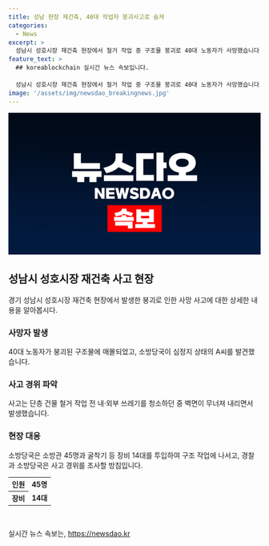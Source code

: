 ```yaml
---
title: 성남 현장 재건축, 40대 작업자 붕괴사고로 숨져
categories:
  - News
excerpt: >
  성남시 성호시장 재건축 현장에서 철거 작업 중 구조물 붕괴로 40대 노동자가 사망했습니다. 사고는 청소 작업 중 벽면이 무너져내려 발생했으며, 다른 노동자 4명은 무사했습니다. 소방당국은 A씨를 심정지 상태로 발견하였고, 구조작업에 소방관 45명과 장비 14대를 투입하여 진행 중입니다. 사고 경위에 대한 조사가 이루어질 예정입니다. (150자)
feature_text: >
  ## koreablockchain 실시간 뉴스 속보입니다.

  성남시 성호시장 재건축 현장에서 철거 작업 중 구조물 붕괴로 40대 노동자가 사망했습니다. 사고는 청소 작업 중 벽면이 무너져내려 발생했으며, 다른 노동자 4명은 무사했습니다. 소방당국은 A씨를 심정지 상태로 발견하였고, 구조작업에 소방관 45명과 장비 14대를 투입하여 진행 중입니다. 사고 경위에 대한 조사가 이루어질 예정입니다. (150자)
image: '/assets/img/newsdao_breakingnews.jpg'
---
```


<p><img src="/assets/img/newsdao_breakingnews.jpg" alt="koreablockchain 속보" /></p>

<h2 data-ke-size="size26">성남시 성호시장 재건축 사고 현장</h2>

<p data-ke-size="size16">경기 성남시 성호시장 재건축 현장에서 발생한 붕괴로 인한 사망 사고에 대한 상세한 내용을 알아봅시다.</p>

<h3>사망자 발생</h3>

<p data-ke-size="size16">40대 노동자가 붕괴된 구조물에 매몰되었고, 소방당국이 심정지 상태의 A씨를 발견했습니다.</p>

<h3>사고 경위 파악</h3>

<p data-ke-size="size16">사고는 단층 건물 철거 작업 전 내·외부 쓰레기를 청소하던 중 벽면이 무너져 내리면서 발생했습니다.</p>

<h3>현장 대응</h3>

<p data-ke-size="size16">소방당국은 소방관 45명과 굴착기 등 장비 14대를 투입하여 구조 작업에 나서고, 경찰과 소방당국은 사고 경위를 조사할 방침입니다.</p>

<table>
  <tr>
    <th>인원</th>
    <td style="text-align: center; height: 17px;"><b>45명</b></td>
  </tr>
  <tr>
    <th>장비</th>
    <td style="text-align: center; height: 17px;"><b>14대</b></td>
  </tr>
</table>

<p data-ke-size="size16">&nbsp;</p>
실시간 뉴스 속보는, <a href="https://newsdao.kr" rel="dofollow">https://newsdao.kr</a>


